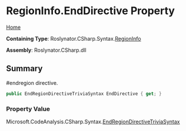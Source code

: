 # RegionInfo\.EndDirective Property

[Home](../../../../../README.md)

**Containing Type**: Roslynator\.CSharp\.Syntax\.[RegionInfo](../README.md)

**Assembly**: Roslynator\.CSharp\.dll

## Summary

\#endregion directive\.

```csharp
public EndRegionDirectiveTriviaSyntax EndDirective { get; }
```

### Property Value

Microsoft\.CodeAnalysis\.CSharp\.Syntax\.[EndRegionDirectiveTriviaSyntax](https://docs.microsoft.com/en-us/dotnet/api/microsoft.codeanalysis.csharp.syntax.endregiondirectivetriviasyntax)

